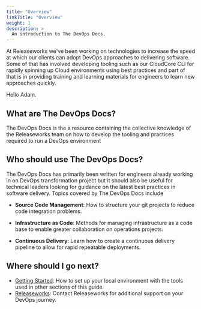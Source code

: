 ```yaml
---
title: "Overview"
linkTitle: "Overview"
weight: 1
description: >
  An introduction to The DevOps Docs.
---
```


At Releaseworks we've been working on technologies to increase the speed at which our clients can adopt DevOps approaches to delivering software. Some of that has involved developing tooling such as our CloudCore CLI for rapidly spinning up Cloud environments using best practices and part of that is in providing training and learning materials for engineers to learn new approaches quickly.

Hello Adam.

## What are The DevOps Docs?

The DevOps Docs is the a resource containing the collective knowledge of the Releaseworks team on how to develop the tooling and practices required to run a DevOps environment

## Who should use The DevOps Docs?

The DevOps Docs has primarily been written for engineers already working in on DevOps transformation project but it should also be useful for technical leaders looking for guidance on the latest best practices in software delivery. Topics covered by The DevOps Docs include

* **Source Code Management**: How to structure your git projects to reduce code integration problems.

* **Infrastructure as Code**: Methods for managing infrastructure as a code base to enable greater collaboration on operations projects.

* **Continuous Delivery**: Learn how to create a continuous delivery pipeline to allow for rapid repeatable deployments.

## Where should I go next?

* [Getting Started](/getting-started/): How to set up your local environment with the tools used in other sections of this guide.
* [Releaseworks](https://release.works): Contact Releaseworks for additional support on your DevOps journey.
